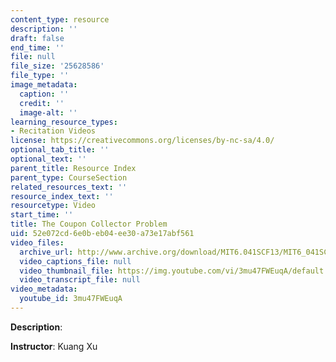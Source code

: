 ```yaml
---
content_type: resource
description: ''
draft: false
end_time: ''
file: null
file_size: '25628586'
file_type: ''
image_metadata:
  caption: ''
  credit: ''
  image-alt: ''
learning_resource_types:
- Recitation Videos
license: https://creativecommons.org/licenses/by-nc-sa/4.0/
optional_tab_title: ''
optional_text: ''
parent_title: Resource Index
parent_type: CourseSection
related_resources_text: ''
resource_index_text: ''
resourcetype: Video
start_time: ''
title: The Coupon Collector Problem
uid: 52e072cd-6e0b-eb04-ee30-a73e17abf561
video_files:
  archive_url: http://www.archive.org/download/MIT6.041SCF13/MIT6_041SCF13_Ch1_Coupon_Collector_300k.mp4
  video_captions_file: null
  video_thumbnail_file: https://img.youtube.com/vi/3mu47FWEuqA/default.jpg
  video_transcript_file: null
video_metadata:
  youtube_id: 3mu47FWEuqA
---
```

**Description**:

**Instructor**: Kuang Xu